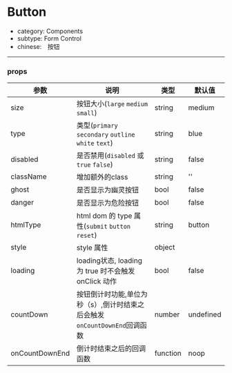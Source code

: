 # Button

- category: Components
- subtype: Form Control
- chinese:　按钮

---

### props

|参数|说明|类型|默认值|
|---|----|---|------|
|size|按钮大小(`large` `medium` `small`)|string|medium|
|type|类型(`primary` `secondary` `outline` `white` `text`)|string|blue|
|disabled|是否禁用(`disabled` 或 `true` `false`)|string|false|
|className|增加额外的class|string|''|
|ghost|是否显示为幽灵按钮|bool|false|
|danger|是否显示为危险按钮|bool|false|
|htmlType|html dom 的 type 属性(`submit` `button` `reset`)|string|button|
|style|style 属性|object||
|loading|loading状态, loading 为 true 时不会触发 onClick 动作 |bool|false|
|countDown|按钮倒计时功能,单位为秒（s）,倒计时结束之后会触发`onCountDownEnd`回调函数|number|undefined|
|onCountDownEnd|倒计时结束之后的回调函数|function|noop|
